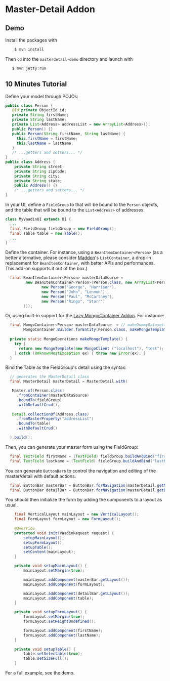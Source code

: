 Master-Detail Addon
===================

## Demo
Install the packages with 

```sh
    $ mvn install
```

Then `cd` into the `masterdetail-demo` directory and launch with

```sh
   $ mvn jetty:run
```

## 10 Minutes Tutorial

Define your model through POJOs:

```java
public class Person {
   @Id private ObjectId id;
   private String firstName;
   private String lastName; 
   private List<Address> addressList = new ArrayList<Address>();
   public Person() {}
   public Person(String firstName, String lastName) {
     this.firstName = firstName;
     this.lastName = lastName;
   }
   /* ...getters and setters... */
}
public class Address {
    private String street;
    private String zipCode;
    private String city;
    private String state;
    public Address() {}
    /* ...getters and setters... */
}
```

In your UI, define a `FieldGroup` to that will be bound to the `Person` objects, and the table that will be bound to the `List<Address>` of addresses.

```java
class MyVaadinUI extends UI {
  ...
  final FieldGroup fieldGroup = new FieldGroup();
  final Table table = new Table();
  ...
}
```
Define the container. For instance, using a `BeanItemContainer<Person>` (as a better alternative, please consider [Maddon](https://github.com/mstahv/maddon)'s `ListContainer`, a drop-in replacement for `BeanItemContainer`, with better APIs and performances. This add-on supports it out of the box.)

```java
  final BeanItemContainer<Person> masterDataSource = 
         new BeanItemContainer<Person>(Person.class, new ArrayList<Person>(Arrays.asList(
                new Person("George", "Harrison"),
                new Person("John", "Lennon"),
                new Person("Paul", "McCartney"),
                new Person("Ringo", "Starr")
        )));
```

Or, using built-in support for the [Lazy MongoContainer Addon](https://github.com/tyl/mongodbcontainer-addon). For instance:


```java
  final MongoContainer<Person> masterDataSource  = // makeDummyDataset();
        MongoContainer.Builder.forEntity(Person.class, makeMongoTemplate()).build();
  
  private static MongoOperations makeMongoTemplate() {
    try {
      return new MongoTemplate(new MongoClient ("localhost"), "test");
    } catch (UnknownHostException ex) { throw new Error(ex); }
  }

```

Bind the Table as the FieldGroup's detail using the syntax:

```java
  // generates the MasterDetail class
  final MasterDetail masterDetail = MasterDetail.with(

   Master.of(Person.class)
     .fromContainer(masterDataSource)
     .boundTo(fieldGroup)
     .withDefaultCrud(),
     
   Detail.collectionOf(Address.class)
     .fromMasterProperty("addressList")
     .boundTo(table)
     .withDefaultCrud()

  ).build();
```

Then, you can generate your master form using the FieldGroup:

```java
  final TextField firstName = (TextField) fieldGroup.buildAndBind("firstName");
  final TextField lastName = (TextField) fieldGroup.buildAndBind("lastName");
``` 

You can generate `ButtonBar`s to control the navigation and editing of the master/detail with default actions.

```java
  final ButtonBar masterBar = ButtonBar.forNavigation(masterDetail.getMaster().getNavigation());
  final ButtonBar detailBar = ButtonBar.forNavigation(masterDetail.getDetail().getNavigation());
```

You should then initialize the form by adding the components to a layout as usual. 

```java
    final VerticalLayout mainLayout = new VerticalLayout();
    final FormLayout formLayout = new FormLayout();
    
    @Override
    protected void init(VaadinRequest request) {
        setupMainLayout();
        setupFormLayout();
        setupTable();
        setContent(mainLayout);
    }

    private void setupMainLayout() {
        mainLayout.setMargin(true);

        mainLayout.addComponent(masterBar.getLayout());
        mainLayout.addComponent(formLayout);

        mainLayout.addComponent(detailBar.getLayout());
        mainLayout.addComponent(table);
    }

    private void setupFormLayout() {
        formLayout.setMargin(true);
        formLayout.setHeightUndefined();

        formLayout.addComponent(firstName);
        formLayout.addComponent(lastName);
    }

    private void setupTable() {
        table.setSelectable(true);
        table.setSizeFull();
    }
```

For a full example, see the demo.

